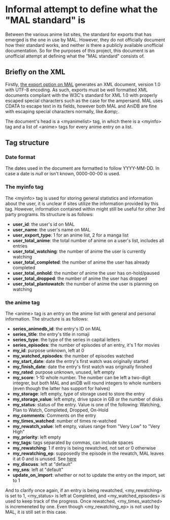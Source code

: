 # Informal attempt to define what the "MAL standard" is

Between the various anime list sites, the standard for exports that has emerged is the one in use by MAL. However, they do not officially document how their standard works, and neither is there a publicly available unofficial documentation. So for the purposes of this project, this document is an unofficial attempt at defining what the "MAL standard" consists of.

## Briefly on the XML

Firstly, [the export option on MAL](https://myanimelist.net/panel.php?go=export) generates an XML document, version 1.0 with UTF-8 encoding. As such, exports must be well formatted XML documents compliant with the W3C's standard for XML 1.0 with properly escaped special characters such as the case for the ampersand. MAL uses CDATA to escape text in its fields, however both MAL and AniDB are fine with escaping special characters normally, like *\&amp;*.

The document's head is a \<myanimelist\> tag, in which there is a \<myinfo\> tag and a list of \<anime\> tags for every anime entry on a list.

## Tag structure

### Date format

The dates used in the document are formatted to follow YYYY-MM-DD. In case a date is *null* or isn't known, 0000-00-00 is used.

### The myinfo tag

The \<myinfo\> tag is used for storing general statistics and information about the user, it is unclear if sites utilize the information provided by this tag. However, information contained within might still be useful for other 3rd party programs. Its structure is as follows:

- **user\_id**: the user's id on MAL
- **user\_name**: the user's name on MAL
- **user\_export\_type**: 1 for an anime list, 2 for a manga list 
- **user\_total\_anime**: the total number of anime on a user's list, includes all entries
- **user\_total\_watching**: the number of anime the user is currently watching
- **user\_total\_completed**: the number of anime the user has already completed
- **user\_total\_onhold**: the number of anime the user has on-hold/paused
- **user\_total\_dropped**: the number of anime the user has dropped
- **user\_total\_plantowatch**: the number of anime the user is planning on watching

### the anime tag

The \<anime\> tag is an entry on the anime list with general and personal information. The structure is as follows: 

- **series\_animedb\_id**: the entry's ID on MAL
- **series\_title**: the entry's title in romaji
- **series\_type**: the type of the series in capital letters
- **series\_episodes**: the number of episodes of an entry, it's 1 for movies
- **my\_id**: purpose unknown, left at 0
- **my\_watched\_episodes**: the number of episodes watched
- **my\_start\_date**: date the entry's first watch was originally started
- **my\_finish\_date**: date the entry's first watch was originally finished
- **my\_rated**: purpose unknown, unused, left empty
- **my\_score**: 1-10 whole number. The number can be left a two-digit integrer, but both MAL and aniDB will round integers to whole numbers (even though the latter has support for halves)
- **my\_storage**: left empty, type of storage used to store the entry
- **my\_storage\_value**: left empty, drive space in GB or the number of disks
- **my\_status**: status of the entry. Value is one of the following: Watching, Plan to Watch, Completed, Dropped, On-Hold
- **my\_comments**: Comments on the entry
- **my\_times\_watched**: number of times re-watched 
- **my\_rewatch\_value**: left empty, values range from "Very Low" to "Very High"
- **my\_priority**: left empty
- **my\_tags**: tags separated by commas, can include spaces
- **my\_rewatching**: 1 if entry is being rewatched, not set or 0 otherwise 
- **my\_rewatching\_ep**: supposedly the episode in the rewatch, MAL leaves it at 0 and is unused. See [here](https://myanimelist.net/forum/?goto=post&topicid=294806&id=10649513)
- **my\_discuss**: left at "default"
- **my\_sns**: left at "default"
- **update\_on\_import**: whether or not to update the entry on the import, set to 1

And to clarify once again, if an entry is being rewatched, \<my\_rewatching\> is set to 1, \<my\_status\> is left at Completed, and \<my\_watched\_episodes\> is used to keep track of the progress. Once rewatched, \<my\_times\_watched\> is incremeneted by one. Even though \<my\_rewatching\_ep\> is not used by MAL, it is still set in this case.
